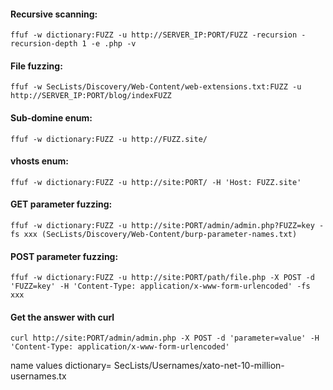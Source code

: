 #### Recursive scanning:
    ffuf -w dictionary:FUZZ -u http://SERVER_IP:PORT/FUZZ -recursion -recursion-depth 1 -e .php -v

#### File fuzzing:
    ffuf -w SecLists/Discovery/Web-Content/web-extensions.txt:FUZZ -u http://SERVER_IP:PORT/blog/indexFUZZ


#### Sub-domine enum:
    ffuf -w dictionary:FUZZ -u http://FUZZ.site/

#### vhosts enum:
    ffuf -w dictionary:FUZZ -u http://site:PORT/ -H 'Host: FUZZ.site'

#### GET parameter fuzzing:
    ffuf -w dictionary:FUZZ -u http://site:PORT/admin/admin.php?FUZZ=key -fs xxx (SecLists/Discovery/Web-Content/burp-parameter-names.txt)

#### POST parameter fuzzing:
    ffuf -w dictionary:FUZZ -u http://site:PORT/path/file.php -X POST -d 'FUZZ=key' -H 'Content-Type: application/x-www-form-urlencoded' -fs xxx
#### Get the answer with curl
  
    curl http://site:PORT/admin/admin.php -X POST -d 'parameter=value' -H 'Content-Type: application/x-www-form-urlencoded'



name values dictionary= SecLists/Usernames/xato-net-10-million-usernames.tx



